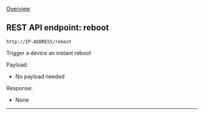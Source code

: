 [Overview](_OVERVIEW.md) 

## REST API endpoint: reboot

`http://IP-ADDRESS/reboot`


Trigger a device an instant reboot


Payload:
- No payload needed

Response:
- None

---
